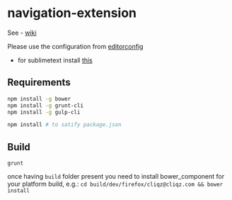 navigation-extension
====================

See - [wiki](https://github.com/cliqz/navigation-extension/wiki)

Please use the configuration from [editorconfig](https://github.com/cliqz/navigation-extension/blob/master/.editorconfig)
 - for sublimetext install [this](https://github.com/sindresorhus/editorconfig-sublime)

## Requirements

```bash
npm install -g bower
npm install -g grunt-cli
npm install -g gulp-cli

npm install # to satify package.json
```

## Build

`grunt`


once having `build` folder present you need to install bower_component for your platform build, e.g.:
`cd build/dev/firefox/cliqz@cliqz.com && bower install`
